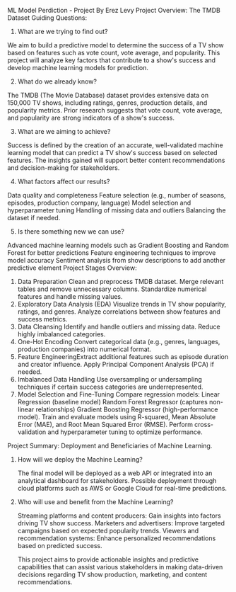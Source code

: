 
ML Model Perdiction - Project By Erez Levy
Project Overview: The TMDB Dataset Guiding Questions:

1. What are we trying to find out?
   
We aim to build a predictive model to determine the success of a TV show based on features such as vote count, vote average, and popularity.
This project will analyze key factors that contribute to a show's success and develop machine learning models for prediction.

2. What do we already know?

The TMDB (The Movie Database) dataset provides extensive data on 150,000 TV shows, including ratings, genres, production details, and popularity metrics. Prior research suggests that vote count, vote average, and popularity are strong indicators of a show's success.

3. What are we aiming to achieve?
  
Success is defined by the creation of an accurate, well-validated machine learning model that can predict a TV show's success based on selected features. The insights gained will support better content recommendations and decision-making for stakeholders.

4. What factors affect our results?
  
Data quality and completeness Feature selection (e.g., number of seasons, episodes, production company, language) Model selection and hyperparameter tuning Handling of missing data and outliers Balancing the dataset if needed.

5. Is there something new we can use?
   
Advanced machine learning models such as Gradient Boosting and Random Forest for better predictions Feature engineering techniques to improve model accuracy Sentiment analysis from show descriptions to add another predictive element Project Stages Overview:

1. Data Preparation Clean and preprocess TMDB dataset. Merge relevant tables and remove unnecessary columns. Standardize numerical features and handle missing values.
2. Exploratory Data Analysis (EDA) Visualize trends in TV show popularity, ratings, and genres. Analyze correlations between show features and success metrics.
3. Data Cleansing Identify and handle outliers and missing data. Reduce highly imbalanced categories.
4. One-Hot Encoding Convert categorical data (e.g., genres, languages, production companies) into numerical format.
5. Feature EngineeringExtract additional features such as episode duration and creator influence. Apply Principal Component Analysis (PCA) if needed.
6. Imbalanced Data Handling Use oversampling or undersampling techniques if certain success categories are underrepresented.   
7. Model Selection and Fine-Tuning Compare regression models:
    Linear Regression (baseline model) Random Forest Regressor (captures non-linear relationships) Gradient Boosting Regressor (high-performance model).
    Train and evaluate models using R-squared, Mean Absolute Error (MAE), and Root Mean Squared Error (RMSE).
    Perform cross-validation and hyperparameter tuning to optimize performance.
   
Project Summary:
Deployment and Beneficiaries of Machine Learning.
1. How will we deploy the Machine Learning?

   The final model will be deployed as a web API or integrated into an analytical dashboard for stakeholders. Possible deployment through cloud platforms such as AWS or 
    Google Cloud for real-time predictions.
   
2. Who will use and benefit from the Machine Learning?

   Streaming platforms and content producers: Gain insights into factors driving TV show success.
   Marketers and advertisers: Improve targeted campaigns based on expected popularity trends.
   Viewers and recommendation systems: Enhance personalized recommendations based on predicted success.

   This project aims to provide actionable insights and predictive capabilities that can assist various stakeholders in making data-driven decisions regarding TV show 
   production, marketing, and content recommendations.
